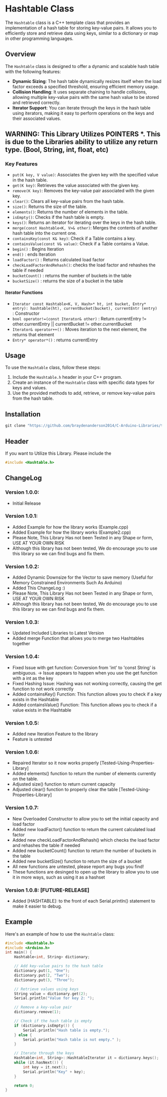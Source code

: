 # Hashtable Class

The `Hashtable` class is a C++ template class that provides an implementation of a hash table for storing key-value pairs. It allows you to efficiently store and retrieve data using keys, similar to a dictionary or map in other programming languages.

## Overview

The `Hashtable` class is designed to offer a dynamic and scalable hash table with the following features:

- **Dynamic Sizing**: The hash table dynamically resizes itself when the load factor exceeds a specified threshold, ensuring efficient memory usage.
- **Collision Handling**: It uses separate chaining to handle collisions, allowing multiple key-value pairs with the same hash value to be stored and retrieved correctly.
- **Iterator Support**: You can iterate through the keys in the hash table using iterators, making it easy to perform operations on the keys and their associated values.

## WARNING: This Library Utilizes POINTERS *. This is due to the Libraries ability to utilize any return type. (Bool, String, int, float, etc)

### Key Features

- `put(K key, V value)`: Associates the given key with the specified value in the hash table.
- `get(K key)`: Retrieves the value associated with the given key.
- `remove(K key)`: Removes the key-value pair associated with the given key.
- `clear()`: Clears all key-value pairs from the hash table.
- `size()`: Returns the size of the table.
- `elements()`: Returns the number of elements in the table.
- `isEmpty()`: Checks if the hash table is empty.
- `keys()`: Returns an iterator for iterating over the keys in the hash table.
- `merge(const Hashtable<K, V>& other)`: Merges the contents of another hash table into the current one.
- `containsKey(const K& key)`: Check if a Table contains a key.
- `containsValue(const V& value)`: Check if a Table contains a Value.
- `begin()` : Begins Iteration
- `end()` : ends Iteration
- `loadFactor()` : Returns calculated load factor
- `checkLoadFactorAndRehash()`: checks the load factor and rehashes the table if needed
- `bucketCount()` : returns the number of buckets in the table
- `bucketSize()` : returns the size of a bucket in the table


#### Iterator Functions

- `Iterator const Hashtable<K, V, Hash>* ht, int bucket, Entry* entry): hashtable(ht), currentBucket(bucket), currentEntr (entry) ` : Constructor
- `bool operator!=(const Iterator& other)` : Return currentEntry != other.currentEntry || currentBucket != other.currentBucket
- `Iterator& operator++()` : Moves iteration to the next element, the returns that element
- `Entry* operator*()` : returns currentEntry



## Usage

To use the `Hashtable` class, follow these steps:

1. Include the `Hashtable.h` header in your C++ program.
2. Create an instance of the `Hashtable` class with specific data types for keys and values.
3. Use the provided methods to add, retrieve, or remove key-value pairs from the hash table.


## Installation

```powershell
git clone "https://github.com/braydenanderson2014/C-Arduino-Libraries/tree/main/Hashtable.git"

```
## Header

If you want to Utilize this Library. Please include the 
```cpp 
#include <Hashtable.h> 
```

## ChangeLog
### Version 1.0.0:
* Initial Release 
### Version 1.0.1:
* Added Example for how the library works (Example.cpp)
* Added Example for how the library works (Example2.cpp)
* Please Note, This Library Has not been Tested in any Shape or form, USE AT YOUR OWN RISK
* Although this library has not been tested, We do encourage you to use this library so we can find bugs and fix them.
### Version 1.0.2:
* Added Dynamic Downsize for the Vector to save memory (Useful for Memory Constrained Environments Such As Arduino)
* Added This ChangeLog :)   
* Please Note, This Library Has not been Tested in any Shape or form, USE AT YOUR OWN RISK
* Although this library has not been tested, We do encourage you to use this library so we can find bugs and fix them.
### Version 1.0.3:
* Updated Included Libraries to Latest Version
* Added merge Function that allows you to merge two Hashtables together
### Version 1.0.4:
* Fixed Issue with get function: Conversion from 'int' to 'const String' is ambiguous. -> Issue appears to happen when you use the get function with a int as the key
* Fixed Hashing Issue: Hashing was not working correctly, causing the get function to not work correctly
* Added containsKey() Function: This function allows you to check if a key exists in the Hashtable
* Added containsValue() Function: This function allows you to check if a value exists in the Hashtable
### Version 1.0.5:
* Added new Iteration Feature to the library
* Feature is untested
### Version 1.0.6:
* Repaired Iterator so it now works properly [Tested-Using-Properties-Library]
* Added elements() function to return the number of elements currently on the table.
* Adjusted size() function to return current capacity
* Adjusted clear() function to properly clear the table [Tested-Using-Properties-Library]
### Version 1.0.7:
* New Overloaded Constructor to allow you to set the initial capacity and load factor
* Added new loadFactor() function to return the current calculated load factor
* Added new checkLoadFactorAndRehash() which checks the load factor and rehashes the table if needed
* Added new bucketCount() function to return the number of buckets in the table
* Added new bucketSize() function to return the size of a bucket
* All new functions are untested, please report any bugs you find!
* These functions are desinged to open up the library to allow you to use it in more ways, such as using it as a hashset
### Version 1.0.8: [FUTURE-RELEASE]
* Added [HASHTABLE]: to the front of each Serial.println() statement to make it easier to debug.

## Example

Here's an example of how to use the `Hashtable` class:

```cpp
#include <Hashtable.h>
#include <Arduino.h>
int main() {
    Hashtable<int, String> dictionary;

    // Add key-value pairs to the hash table
    dictionary.put(1, "One");
    dictionary.put(2, "Two");
    dictionary.put(3, "Three");

    // Retrieve values using keys
    String value = dictionary.get(2);
    Serial.println("Value for key 2: ");

    // Remove a key-value pair
    dictionary.remove(1);

    // Check if the hash table is empty
    if (dictionary.isEmpty()) {
        Serial.println("Hash table is empty.");
    } else {
        Serial.println("Hash table is not empty." );
    }

    // Iterate through the keys
    Hashtable<int, String>::HashtableIterator it = dictionary.keys();
    while (it.hasNext()) {
        int key = it.next();
        Serial.println("Key" + key);
    }

    return 0;
}

```
